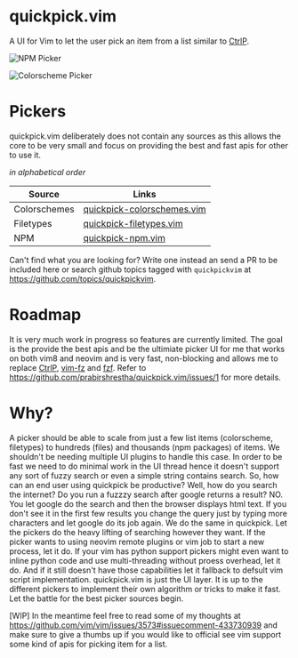 # quickpick.vim
A UI for Vim to let the user pick an item from a list similar to [CtrlP](https://github.com/ctrlpvim/ctrlp.vim).

![NPM Picker](https://user-images.githubusercontent.com/287744/50551057-55441700-0c30-11e9-8842-d79182cdcaf0.gif)

![Colorscheme Picker](https://user-images.githubusercontent.com/287744/72764564-9c83a980-3b9d-11ea-8135-3daf7bf380d9.gif)


# Pickers
quickpick.vim deliberately does not contain any sources as this allows the core to be very small and focus on providing the best and fast apis for other to use it.

*in alphabetical order*


| Source                        | Links                                                                                              |
|-------------------------------|----------------------------------------------------------------------------------------------------|
| Colorschemes                  | [quickpick-colorschemes.vim](https://github.com/prabirshrestha/quickpick-colorschemes.vim)         |
| Filetypes                     | [quickpick-filetypes.vim](https://github.com/prabirshrestha/quickpick-filetypes.vim)               |
| NPM                           | [quickpick-npm.vim](https://github.com/prabirshrestha/quickpick-npm.vim)                           |

Can't find what you are looking for? Write one instead an send a PR to be included here or search github topics tagged with `quickpickvim` at https://github.com/topics/quickpickvim.

# Roadmap

It is very much work in progress so features are currently limited. The goal is the provide the best apis and be the ultimiate picker UI for me that works on both vim8 and neovim and is very fast, non-blocking and allows me to replace [CtrlP](https://github.com/ctrlpvim/ctrlp.vim), [vim-fz](https://github.com/mattn/vim-fz) and [fzf](https://github.com/junegunn/fzf). Refer to https://github.com/prabirshrestha/quickpick.vim/issues/1 for more details.


# Why?
A picker should be able to scale from just a few list items (colorscheme, filetypes) to hundreds (files) and thousands (npm packages)
of items. We shouldn't be needing multiple UI plugins to handle this case. In order to be fast we need to do minimal work in the UI thread hence it doesn't support any sort of fuzzy search or even a simple string contains search. So, how can an end user using quickpick be productive? Well, how do you search the internet? Do you run a fuzzzy search after google returns a result? NO. You let google do the search and then the browser displays html text. If you don't see it in the first few results you change the query just by typing more characters and let google do its job again. We do the same in quickpick. Let the pickers do the heavy lifting of searching however they want. If the picker wants to using neovim remote plugins or vim job to start a new process, let it do. If your vim has python support pickers might even want to inline python code and use multi-threading without proess overhead, let it do. And if it still doesn't have those capabilities let it fallback to defsult vim script implementation. quickpick.vim is just the UI layer. It is up to the different pickers to implement their own algorithm or tricks to make it fast. Let the battle for the best picker sources begin.

[WIP] In the meantime feel free to read some of my thoughts at https://github.com/vim/vim/issues/3573#issuecomment-433730939
and make sure to give a thumbs up if you would like to official see vim support some kind of apis for picking item for a list.
